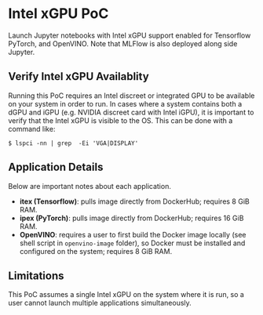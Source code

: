 # Intel xGPU PoC

Launch Jupyter notebooks with Intel xGPU support enabled for Tensorflow
PyTorch, and OpenVINO. Note that MLFlow is also deployed along side Jupyter.

## Verify Intel xGPU Availablity

Running this PoC requires an Intel discreet or integrated GPU to be available
on your system in order to run. In cases where a system contains both a dGPU
and iGPU (e.g. NVIDIA discreet card with Intel iGPU), it is important to
verify that the Intel xGPU is visible to the OS. This can be done with a
command like:

```
$ lspci -nn | grep  -Ei 'VGA|DISPLAY'
```

## Application Details

Below are important notes about each application. 

* **itex (Tensorflow)**: pulls image directly from DockerHub; requires 8 GiB RAM.
* **ipex (PyTorch)**: pulls image directly from DockerHub; requires 16 GiB RAM.
* **OpenVINO**: requires a user to first build the Docker image locally (see
shell script in `openvino-image` folder), so Docker must be installed and
configured on the system; requires 8 GiB RAM.

## Limitations

This PoC assumes a single Intel xGPU on the system where it is run, so a user
cannot launch multiple applications simultaneously.